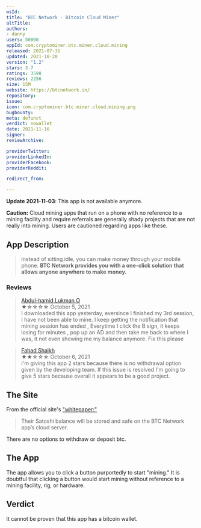 ```yaml
---
wsId: 
title: "BTC Network - Bitcoin Cloud Miner"
altTitle: 
authors:
- danny
users: 50000
appId: com.cryptominer.btc.miner.cloud.mining
released: 2021-07-31
updated: 2021-10-20
version: "1.2"
stars: 3.7
ratings: 3598
reviews: 2256
size: 15M
website: https://btcnetwork.in/
repository: 
issue: 
icon: com.cryptominer.btc.miner.cloud.mining.png
bugbounty: 
meta: defunct
verdict: nowallet
date: 2021-11-16
signer: 
reviewArchive:

providerTwitter: 
providerLinkedIn: 
providerFacebook: 
providerReddit: 

redirect_from:

---
```


**Update 2021-11-03**: This app is not available anymore.

**Caution:** Cloud mining apps that run on a phone with no reference to a mining facility and require referrals are generally shady projects that are not really into mining. Users are cautioned regarding apps like these. 

## App Description

> Instead of sitting idle, you can make money through your mobile phone. **BTC Network provides you with a one-click solution that allows anyone anywhere to make money.**

### Reviews

> [Abdul-hamid Lukman O](https://play.google.com/store/apps/details?id=com.cryptominer.btc.miner.cloud.mining&reviewId=gp%3AAOqpTOGXIhMhqB3m1MO398FUJFGdEO6OPYz28kCaxfyf-TkEj8wWILR8ja_1lywRQ0Emulfuq_4aRY_FHas3Eg)<br>
  ★☆☆☆☆ October 5, 2021 <br>
	I downloaded this app yesterday, eversince I finished my 3rd session, I have not been able to mine. I keep getting the notification that mining session has ended , Everytime I click the B sign, it keeps losing for minutes , pop up an AD and then take me back to where I was, it not even showing me my balance anymore. Fix this please
	
> [Fahad Shaikh](https://play.google.com/store/apps/details?id=com.cryptominer.btc.miner.cloud.mining&reviewId=gp%3AAOqpTOENJ6JMu0MqHXNJGDWaNr7TtlTUY0brI7XeyCSySbm8s8UAdtxtW1uO9_gXqbOOBuV3tRX4Gx3R2ZzTdA)<br>
  ★★☆☆☆ October 6, 2021 <br>
	I'm giving this app 2 stars because there is no withdrawal option given by the developing team. If this issue is resolved I'm going to give 5 stars because overall it appears to be a good project.

## The Site

From the official site's ["whitepaper:"](https://btcnetwork.in/white-paper/)

> Their Satoshi balance will be stored and safe on the BTC Network app’s cloud server.

There are no options to withdraw or deposit btc.


## The App

The app allows you to click a button purportedly to start "mining." It is doubtful that clicking a button would start mining without reference to a mining facility, rig, or hardware.

## Verdict

It cannot be proven that this app has a bitcoin wallet.
